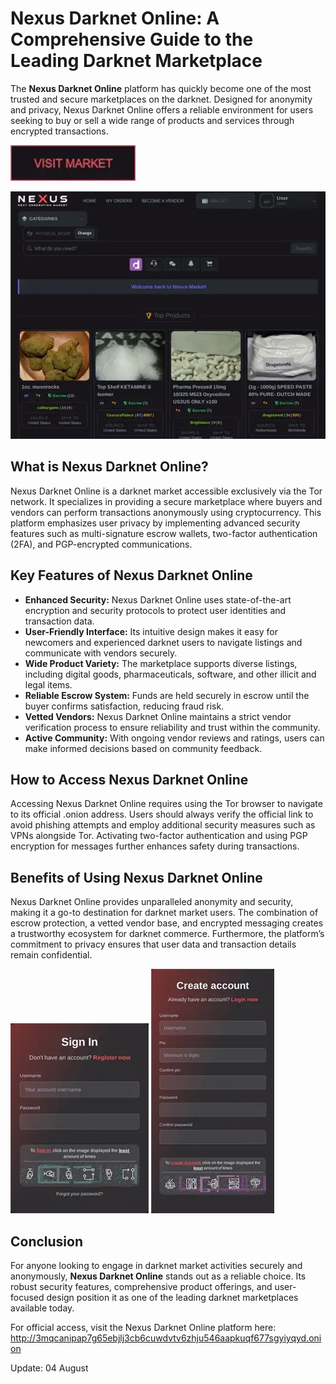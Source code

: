 # Nexus Darknet Online: A Comprehensive Guide to the Leading Darknet Marketplace

The **Nexus Darknet Online** platform has quickly become one of the most trusted and secure marketplaces on the darknet. Designed for anonymity and privacy, Nexus Darknet Online offers a reliable environment for users seeking to buy or sell a wide range of products and services through encrypted transactions.

[<img src="/media/scr.webp" width="200">](http://3mqcanipap7g65ebjlj3cb6cuwdvtv6zhju546aapkuqf677sgyiyqyd.onion)

<a href="http://3mqcanipap7g65ebjlj3cb6cuwdvtv6zhju546aapkuqf677sgyiyqyd.onion"><img src="/media/resize.webp" alt="image" style="max-width: 100%;"></a>


## What is Nexus Darknet Online?

Nexus Darknet Online is a darknet market accessible exclusively via the Tor network. It specializes in providing a secure marketplace where buyers and vendors can perform transactions anonymously using cryptocurrency. This platform emphasizes user privacy by implementing advanced security features such as multi-signature escrow wallets, two-factor authentication (2FA), and PGP-encrypted communications.

## Key Features of Nexus Darknet Online

- **Enhanced Security:** Nexus Darknet Online uses state-of-the-art encryption and security protocols to protect user identities and transaction data.
- **User-Friendly Interface:** Its intuitive design makes it easy for newcomers and experienced darknet users to navigate listings and communicate with vendors securely.
- **Wide Product Variety:** The marketplace supports diverse listings, including digital goods, pharmaceuticals, software, and other illicit and legal items.
- **Reliable Escrow System:** Funds are held securely in escrow until the buyer confirms satisfaction, reducing fraud risk.
- **Vetted Vendors:** Nexus Darknet Online maintains a strict vendor verification process to ensure reliability and trust within the community.
- **Active Community:** With ongoing vendor reviews and ratings, users can make informed decisions based on community feedback.

## How to Access Nexus Darknet Online

Accessing Nexus Darknet Online requires using the Tor browser to navigate to its official .onion address. Users should always verify the official link to avoid phishing attempts and employ additional security measures such as VPNs alongside Tor. Activating two-factor authentication and using PGP encryption for messages further enhances safety during transactions.

## Benefits of Using Nexus Darknet Online

Nexus Darknet Online provides unparalleled anonymity and security, making it a go-to destination for darknet market users. The combination of escrow protection, a vetted vendor base, and encrypted messaging creates a trustworthy ecosystem for darknet commerce. Furthermore, the platform’s commitment to privacy ensures that user data and transaction details remain confidential.

<a href="http://3mqcanipap7g65ebjlj3cb6cuwdvtv6zhju546aapkuqf677sgyiyqyd.onion"><img src="/media/search.webp" style="max-width: 100%;"></a>
<a href="http://3mqcanipap7g65ebjlj3cb6cuwdvtv6zhju546aapkuqf677sgyiyqyd.onion"><img src="/media/font.webp" style="max-width: 100%;"></a>

## Conclusion

For anyone looking to engage in darknet market activities securely and anonymously, **Nexus Darknet Online** stands out as a reliable choice. Its robust security features, comprehensive product offerings, and user-focused design position it as one of the leading darknet marketplaces available today.

For official access, visit the Nexus Darknet Online platform here: http://3mqcanipap7g65ebjlj3cb6cuwdvtv6zhju546aapkuqf677sgyiyqyd.onion

Update:  04 August